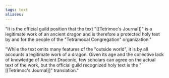 ```yaml
---
tags: text
aliases:
---
```


"It is the official guild position that the text "[[Tetrimoc's Journal]]" is a legitimate work of an ancient dragon and is therefore a protected holy text by and for the people of the "Tetramocal Congregation" organization."

"While the text omits many features of the "outside world", it is by all accounts a legitimate work of a dragon. Given its age and the collective lack of knowledge of Ancient Draconic, few scholars can agree on the actual text of the work, but the official guild recognized holy text is the "[[Tetrimoc's Journal]]" translation."